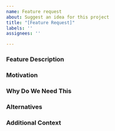 ```yaml
---
name: Feature request
about: Suggest an idea for this project
title: "[Feature Request]"
labels: ''
assignees: ''

---
```


### Feature Description

### Motivation

### Why Do We Need This

### Alternatives

### Additional Context